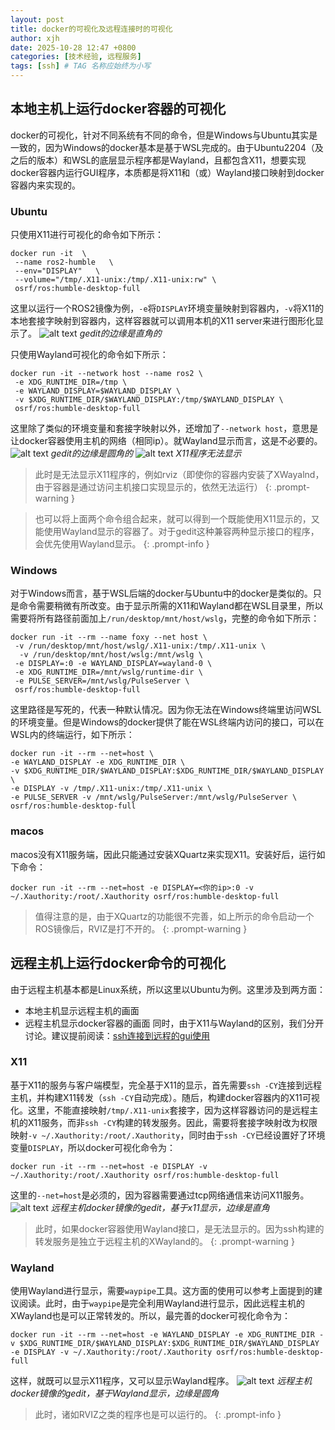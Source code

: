 ```yaml
---
layout: post
title: docker的可视化及远程连接时的可视化
author: xjh
date: 2025-10-28 12:47 +0800
categories: [技术经验, 远程服务]
tags: [ssh] # TAG 名称应始终为小写
---
```


## 本地主机上运行docker容器的可视化

docker的可视化，针对不同系统有不同的命令，但是Windows与Ubuntu其实是一致的，因为Windows的docker基本是基于WSL完成的。由于Ubuntu2204（及之后的版本）和WSL的底层显示程序都是Wayland，且都包含X11，想要实现docker容器内运行GUI程序，本质都是将X11和（或）Wayland接口映射到docker容器内来实现的。

### Ubuntu  
只使用X11进行可视化的命令如下所示：
```shell
docker run -it  \
 --name ros2-humble   \
 --env="DISPLAY"   \
 --volume="/tmp/.X11-unix:/tmp/.X11-unix:rw" \
 osrf/ros:humble-desktop-full
```
这里以运行一个ROS2镜像为例，`-e`将`DISPLAY`环境变量映射到容器内，`-v`将X11的本地套接字映射到容器内，这样容器就可以调用本机的X11 server来进行图形化显示了。
![alt text](assets/img/docker-gui/localx11.png)
_gedit的边缘是直角的_

只使用Wayland可视化的命令如下所示：
```shell
docker run -it --network host --name ros2 \
 -e XDG_RUNTIME_DIR=/tmp \
 -e WAYLAND_DISPLAY=$WAYLAND_DISPLAY \
 -v $XDG_RUNTIME_DIR/$WAYLAND_DISPLAY:/tmp/$WAYLAND_DISPLAY \
 osrf/ros:humble-desktop-full
```
这里除了类似的环境变量和套接字映射以外，还增加了`--network host`，意思是让docker容器使用主机的网络（相同ip）。就Wayland显示而言，这是不必要的。
![alt text](assets/img/docker-gui/localwayland.png)
_gedit的边缘是圆角的_
![alt text](assets/img/docker-gui/localwayland_x11gui.png)
_X11程序无法显示_
> 此时是无法显示X11程序的，例如rviz（即使你的容器内安装了XWayalnd，由于容器是通过访问主机接口实现显示的，依然无法运行）
{: .prompt-warning }

> 也可以将上面两个命令组合起来，就可以得到一个既能使用X11显示的，又能使用Wayland显示的容器了。对于gedit这种兼容两种显示接口的程序，会优先使用Wayland显示。
{: .prompt-info }

### Windows
对于Windows而言，基于WSL后端的docker与Ubuntu中的docker是类似的。只是命令需要稍微有所改变。由于显示所需的X11和Wayland都在WSL目录里，所以需要将所有路径前面加上`/run/desktop/mnt/host/wslg`，完整的命令如下所示：
```shell
docker run -it --rm --name foxy --net host \
 -v /run/desktop/mnt/host/wslg/.X11-unix:/tmp/.X11-unix \
  -v /run/desktop/mnt/host/wslg:/mnt/wslg \
 -e DISPLAY=:0 -e WAYLAND_DISPLAY=wayland-0 \
 -e XDG_RUNTIME_DIR=/mnt/wslg/runtime-dir \
 -e PULSE_SERVER=/mnt/wslg/PulseServer \
 osrf/ros:humble-desktop-full
```
这里路径是写死的，代表一种默认情况。因为你无法在Windows终端里访问WSL的环境变量。但是Windows的docker提供了能在WSL终端内访问的接口，可以在WSL内的终端运行，如下所示：
```shell
docker run -it --rm --net=host \
-e WAYLAND_DISPLAY -e XDG_RUNTIME_DIR \
-v $XDG_RUNTIME_DIR/$WAYLAND_DISPLAY:$XDG_RUNTIME_DIR/$WAYLAND_DISPLAY \
-e DISPLAY -v /tmp/.X11-unix:/tmp/.X11-unix \
-e PULSE_SERVER -v /mnt/wslg/PulseServer:/mnt/wslg/PulseServer \
osrf/ros:humble-desktop-full
```

### macos
macos没有X11服务端，因此只能通过安装XQuartz来实现X11。安装好后，运行如下命令：
```shell
docker run -it --rm --net=host -e DISPLAY=<你的ip>:0 -v ~/.Xauthority:/root/.Xauthority osrf/ros:humble-desktop-full
```
> 值得注意的是，由于XQuartz的功能很不完善，如上所示的命令启动一个ROS镜像后，RVIZ是打不开的。
{: .prompt-warning }

## 远程主机上运行docker命令的可视化

由于远程主机基本都是Linux系统，所以这里以Ubuntu为例。这里涉及到两方面：
* 本地主机显示远程主机的画面
* 远程主机显示docker容器的画面
同时，由于X11与Wayland的区别，我们分开讨论。建议提前阅读：[ssh连接到远程的gui使用](../ssh_gui)

### X11
基于X11的服务与客户端模型，完全基于X11的显示，首先需要`ssh -CY`连接到远程主机，并构建X11转发（`ssh -CY`自动完成）。随后，构建docker容器内的X11可视化。这里，不能直接映射`/tmp/.X11-unix`套接字，因为这样容器访问的是远程主机的X11服务，而非`ssh -CY`构建的转发服务。因此，需要将套接字映射改为权限映射`-v ~/.Xauthority:/root/.Xauthority`，同时由于`ssh -CY`已经设置好了环境变量`DISPLAY`，所以docker可视化命令为：
```shell
docker run -it --rm --net=host -e DISPLAY -v ~/.Xauthority:/root/.Xauthority osrf/ros:humble-desktop-full
```
这里的`--net=host`是必须的，因为容器需要通过tcp网络通信来访问X11服务。
![alt text](assets/img/docker-gui/remotex11.png)
_远程主机docker镜像的gedit，基于x11显示，边缘是直角_
> 此时，如果docker容器使用Wayland接口，是无法显示的。因为ssh构建的转发服务是独立于远程主机的XWayland的。
{: .prompt-warning }
### Wayland
使用Wayland进行显示，需要`waypipe`工具。这方面的使用可以参考上面提到的建议阅读。此时，由于`waypipe`是完全利用Wayland进行显示，因此远程主机的XWayland也是可以正常转发的。所以，最完善的docker可视化命令为：
```shell
docker run -it --rm --net=host -e WAYLAND_DISPLAY -e XDG_RUNTIME_DIR -v $XDG_RUNTIME_DIR/$WAYLAND_DISPLAY:$XDG_RUNTIME_DIR/$WAYLAND_DISPLAY -e DISPLAY -v ~/.Xauthority:/root/.Xauthority osrf/ros:humble-desktop-full
```
这样，就既可以显示X11程序，又可以显示Wayland程序。
![alt text](assets/img/docker-gui/remotewayland.png)
_远程主机docker镜像的gedit，基于Wayland显示，边缘是圆角_

> 此时，诸如RVIZ之类的程序也是可以运行的。
{: .prompt-info }
